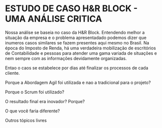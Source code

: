 # ESTUDO DE CASO H&R BLOCK - UMA ANÁLISE CRITICA

Nossa análise se baseia no caso da H&R Block. Entendendo melhor a situação da empresa e o problema apresentadado
podemos dizer que inumeros casos similares se fazem presentes aqui mesmo no Brasil. Na época do Imposto de Renda,
há uma verdadeira mobilização de escritórios de Contabilidade e pessoas para atender uma gama variada de situações
e nem sempre com as informações devidamente organizadas.

Entao o caos se estabelece por dias até finalizar os processos de cada cliente.


Porque a Abordagem Agil foi utilizada e nao a tradicional para o projeto?


Porque o Scrum foi utilizado?


O resultado final era inovador? Porque?


O que você faria diferente?


Outros tópicos livres

